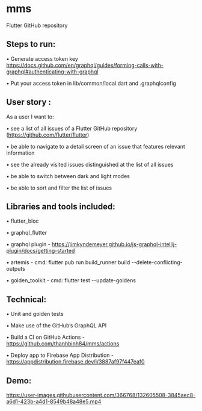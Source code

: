 # mms

Flutter GitHub repository

## Steps to run:
• Generate access token key https://docs.github.com/en/graphql/guides/forming-calls-with-graphql#authenticating-with-graphql

• Put your access token in lib/common/local.dart and .graphqlconfig

## User story :
As a user I want to:

• see a list of all issues of a Flutter GitHub repository (https://github.com/flutter/flutter)

• be able to navigate to a detail screen of an issue that features relevant information

• see the already visited issues distinguished at the list of all issues

• be able to switch between dark and light modes

• be able to sort and filter the list of issues

## Libraries and tools included:
• flutter_bloc

• graphql_flutter

• graphql plugin - https://jimkyndemeyer.github.io/js-graphql-intellij-plugin/docs/getting-started

• artemis - cmd: flutter pub run build_runner build --delete-conflicting-outputs 

• golden_toolkit - cmd: flutter test --update-goldens

## Technical:
• Unit and golden tests

• Make use of the GitHub’s GraphQL API

• Build a CI on GitHub Actions - https://github.com/thanhbinh84/mms/actions

• Deploy app to Firebase App Distribution - https://appdistribution.firebase.dev/i/3887af97f447eaf0

## Demo:



https://user-images.githubusercontent.com/366768/132605508-3845aec8-a6d1-423b-a4d1-8549b48a48e5.mp4

